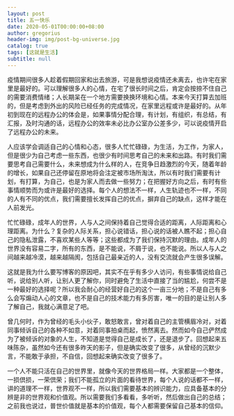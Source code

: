 ```yaml
---
layout: post
title: 五一快乐
date: 2020-05-01T00:00:00+08:00
author: gregorius
header-img: img/post-bg-universe.jpg
catalog: true
tags: [这就是生活]
subtitle: null
---
```


疫情期间很多人趁着假期回家和出去旅游，可是我想说疫情还未离去，也许宅在家里是最好的。可以理解很多人的心情，在宅了很长时间之后，肯定会按捺不住自己的需要消费情绪；人长期呆在一个地方需要换换环境和心情。本来今天打算去加班的，但是考虑到外出的风险已经任务的完成情况，在家里远程或许是最好的。从年初到现在的远程办公的体会是，如果事情分配合理，有计划，有组织，有总结，有汇报，及时沟通的话，远程办公的效率未必比办公室办公差多少，可以说疫情开启了远程办公的未来。
    

人应该学会调适自己的心情和心态，很多人忙忙碌碌，为生活，为工作，为家人，但是很少为自己考虑一些东西，也很少有时间思考自己的未来和出路。有时我们需要思考自己需要什么，未来想成为什么样的人，在竞争日趋激烈的今天，随着年龄的增长，如果自己还停留在原地将会注定被市场所淘汰，所以有时我们需要有计划，有打算，为自己，也是为家人而去做一些努力；在把握好方向之后，有时有些事情顺势而为或许是最好的选择。每个人的想法不一样，人生轨迹也不一样，不同的人有不同的优点，我们需要擅长发挥自己的优点，摒弃自己的缺点，这样才能在人前发光。

忙忙碌碌，成年人的世界，人与人之间保持着自己觉得合适的距离，人际距离和心理距离。为什么？复杂的人际关系，担心说错话，担心说的话被人瞧不起；担心自己的隐私泄露，不喜欢某些人等等；这些都成为了我们保持沉默的理由。成年人的世界没有容易二字，所有的东西，是不能说，不屑于说，也不能说。所以人与人之间越来越冷漠，越来越隔阂，包括自己最亲近的人，没有交流就会产生很多误解。

这就是我为什么要写博客的原因吧，其实不在乎有多少人访问，有些事情说给自己听，说给别人听，让别人更了解你，同时避免了生活中直接了当的尴尬，何尝不是一种最好的选择呢？所以我会耐心的经营好自己的这个一亩三分地；不是自己有多么会写煽动人心的文章，也不是自己的技术能力有多厉害，唯一的目的是让别人多了解自己，我就心满意足了吧。

曾几何时，作为曾经的毛头小伙子，敢怒敢言，曾对着自己的主管横眉冷对，对着同事倾诉自己的各种不如意，对着同事拍桌而起，愤然离去。然而如今自己俨然成为了被倾诉的对象的人生，不知道是觉得自己是成长了，还是退步了。回想起来五味陈杂，虽然如今还有很多昨天的影子，但是确实改变了很多，从曾经的沉默少言，不能敢于承担，不自信，回想起来确实改变了很多了。

 一个人不能只活在自己的世界里，就像今天的世界格局一样。大家都是一个整体，一损倶损，一荣倶荣；我们不能孤立的片面的看待世界，每个人说的话都不一样，讲的道理不一样，世界观不一样，所以我们需要基本的辨识能力，应具备基本的分辨是非的世界观和价值观。所以需要我们多看看，多听听，然后做出自己的总结；之前我也说过，普世价值就是基本的价值观，每个人都需要保留自己基本的信仰。
